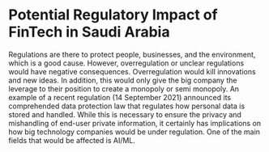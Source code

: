 # Potential Regulatory Impact of FinTech in Saudi Arabia

Regulations are there to protect people, businesses, and the environment, which is a good cause. However, overregulation or unclear regulations would have negative consequences. Overregulation would kill innovations and new ideas. In addition, this would only give the big company the leverage to their position to create a monopoly or semi monopoly. An example of a recent regulation (14 September 2021) announced its comprehended data protection law that regulates how personal data is stored and handled. While this is necessary to ensure the privacy and mishandling of end-user private information, it certainly has implications on how big technology companies would be under regulation. One of the main fields that would be affected is AI/ML.